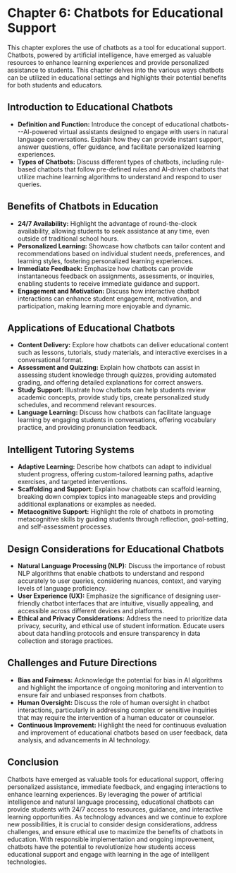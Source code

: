 Chapter 6: Chatbots for Educational Support
===========================================

This chapter explores the use of chatbots as a tool for educational support. Chatbots, powered by artificial intelligence, have emerged as valuable resources to enhance learning experiences and provide personalized assistance to students. This chapter delves into the various ways chatbots can be utilized in educational settings and highlights their potential benefits for both students and educators.

Introduction to Educational Chatbots
------------------------------------

* **Definition and Function:** Introduce the concept of educational chatbots---AI-powered virtual assistants designed to engage with users in natural language conversations. Explain how they can provide instant support, answer questions, offer guidance, and facilitate personalized learning experiences.
* **Types of Chatbots:** Discuss different types of chatbots, including rule-based chatbots that follow pre-defined rules and AI-driven chatbots that utilize machine learning algorithms to understand and respond to user queries.

Benefits of Chatbots in Education
---------------------------------

* **24/7 Availability:** Highlight the advantage of round-the-clock availability, allowing students to seek assistance at any time, even outside of traditional school hours.
* **Personalized Learning:** Showcase how chatbots can tailor content and recommendations based on individual student needs, preferences, and learning styles, fostering personalized learning experiences.
* **Immediate Feedback:** Emphasize how chatbots can provide instantaneous feedback on assignments, assessments, or inquiries, enabling students to receive immediate guidance and support.
* **Engagement and Motivation:** Discuss how interactive chatbot interactions can enhance student engagement, motivation, and participation, making learning more enjoyable and dynamic.

Applications of Educational Chatbots
------------------------------------

* **Content Delivery:** Explore how chatbots can deliver educational content such as lessons, tutorials, study materials, and interactive exercises in a conversational format.
* **Assessment and Quizzing:** Explain how chatbots can assist in assessing student knowledge through quizzes, providing automated grading, and offering detailed explanations for correct answers.
* **Study Support:** Illustrate how chatbots can help students review academic concepts, provide study tips, create personalized study schedules, and recommend relevant resources.
* **Language Learning:** Discuss how chatbots can facilitate language learning by engaging students in conversations, offering vocabulary practice, and providing pronunciation feedback.

Intelligent Tutoring Systems
----------------------------

* **Adaptive Learning:** Describe how chatbots can adapt to individual student progress, offering custom-tailored learning paths, adaptive exercises, and targeted interventions.
* **Scaffolding and Support:** Explain how chatbots can scaffold learning, breaking down complex topics into manageable steps and providing additional explanations or examples as needed.
* **Metacognitive Support:** Highlight the role of chatbots in promoting metacognitive skills by guiding students through reflection, goal-setting, and self-assessment processes.

Design Considerations for Educational Chatbots
----------------------------------------------

* **Natural Language Processing (NLP):** Discuss the importance of robust NLP algorithms that enable chatbots to understand and respond accurately to user queries, considering nuances, context, and varying levels of language proficiency.
* **User Experience (UX):** Emphasize the significance of designing user-friendly chatbot interfaces that are intuitive, visually appealing, and accessible across different devices and platforms.
* **Ethical and Privacy Considerations:** Address the need to prioritize data privacy, security, and ethical use of student information. Educate users about data handling protocols and ensure transparency in data collection and storage practices.

Challenges and Future Directions
--------------------------------

* **Bias and Fairness:** Acknowledge the potential for bias in AI algorithms and highlight the importance of ongoing monitoring and intervention to ensure fair and unbiased responses from chatbots.
* **Human Oversight:** Discuss the role of human oversight in chatbot interactions, particularly in addressing complex or sensitive inquiries that may require the intervention of a human educator or counselor.
* **Continuous Improvement:** Highlight the need for continuous evaluation and improvement of educational chatbots based on user feedback, data analysis, and advancements in AI technology.

Conclusion
----------

Chatbots have emerged as valuable tools for educational support, offering personalized assistance, immediate feedback, and engaging interactions to enhance learning experiences. By leveraging the power of artificial intelligence and natural language processing, educational chatbots can provide students with 24/7 access to resources, guidance, and interactive learning opportunities. As technology advances and we continue to explore new possibilities, it is crucial to consider design considerations, address challenges, and ensure ethical use to maximize the benefits of chatbots in education. With responsible implementation and ongoing improvement, chatbots have the potential to revolutionize how students access educational support and engage with learning in the age of intelligent technologies.
